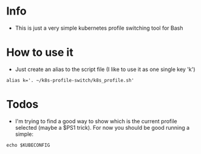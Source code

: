 # Info
- This is just a very simple kubernetes profile switching tool for Bash

# How to use it
- Just create an alias to the script file (I like to use it as one single key 'k')
```
alias k='. ~/k8s-profile-switch/k8s_profile.sh'
```

# Todos
- I'm trying to find a good way to show which is the current profile selected (maybe a $PS1 trick). For now you should be good running a simple: 
```
echo $KUBECONFIG
```
